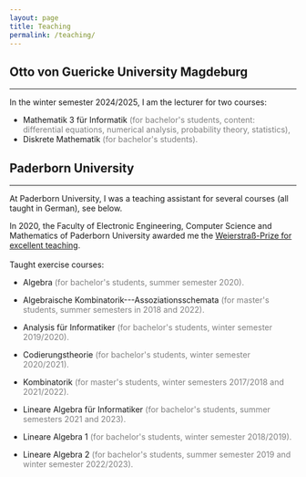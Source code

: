 ```yaml
---
layout: page
title: Teaching
permalink: /teaching/
---
```

## Otto von Guericke University Magdeburg
____

In the winter semester 2024/2025, I am the lecturer for two courses:
- Mathematik 3 für Informatik <span style="color:gray">(for bachelor's students, content: differential equations, numerical analysis, probability theory, statistics),</span>
- Diskrete Mathematik <span style="color:gray">(for bachelor's students).</span>

## Paderborn University
____
At Paderborn University, I was a teaching assistant for several courses (all taught in German), see below. 

In 2020, the Faculty of Electronic Engineering, Computer Science and Mathematics of Paderborn University awarded me the [Weierstraß-Prize for excellent teaching](https://www.eim.uni-paderborn.de/en/faculty/studies/weierstrass-prize/weierstrass-prize-2020). 
<br/><br/>
Taught exercise courses:

- Algebra <span style="color:gray">(for bachelor's students, summer semester 2020).</span>

- Algebraische Kombinatorik---Assoziationsschemata <span style="color:gray">(for master's students, summer semesters in 2018 and 2022).</span>

- Analysis für Informatiker <span style="color:gray">(for bachelor's students, winter semester 2019/2020).</span>

- Codierungstheorie <span style="color:gray"> (for bachelor's students, winter semester 2020/2021).</span>

- Kombinatorik <span style="color:gray"> (for master's students, winter semesters 2017/2018 and 2021/2022).</span>

- Lineare Algebra für Informatiker <span style="color:gray">(for bachelor's students, summer semesters 2021 and 2023).</span>

- Lineare Algebra 1 <span style="color:gray">(for bachelor's students, winter semester 2018/2019).</span>

- Lineare Algebra 2 <span style="color:gray">(for bachelor's students, summer semester 2019 and winter semester 2022/2023).</span>
